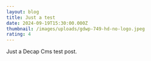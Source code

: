 ```yaml
---
layout: blog
title: Just a test
date: 2024-09-19T15:30:00.000Z
thumbnail: /images/uploads/gdwp-749-hd-no-logo.jpeg
rating: 4
---
```

Just a Decap Cms test post.
